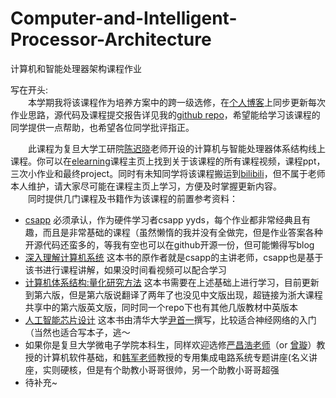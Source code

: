 # Computer-and-Intelligent-Processor-Architecture
计算机和智能处理器架构课程作业


写在开头:\
&emsp;&emsp;本学期我将该课程作为培养方案中的跨一级选修，在[个人博客](https://desirable98.github.io/Home/)上同步更新每次作业思路，源代码及课程提交报告详见我的[github repo](https://github.com/desirable98/Computer-and-Intelligent-Processor-Architecture)，希望能给学习该课程的同学提供一点帮助，也希望各位同学批评指正。

&emsp;&emsp;此课程为复旦大学工研院[陈迟晓](https://cihlab.github.io)老师开设的计算机与智能处理器体系结构线上课程。你可以在[elearning](https://elearning.fudan.edu.cn/courses/26051)课程主页上找到关于该课程的所有课程视频，课程ppt，三次小作业和最终project。同时有未知同学将该课程搬运到[bilibili](https://www.bilibili.com/video/BV1ff4y1X7kP?from=search&seid=16292078558108279068)，但不属于老师本人维护，请大家尽可能在课程主页上学习，方便及时掌握更新内容。\
&emsp;&emsp;同时提供几门课程及书籍作为该课程的前置参考资料：
 - [csapp](http://www.cs.cmu.edu/~./213/schedule.html) 必须承认，作为硬件学习者csapp yyds，每个作业都非常经典且有趣，而且是非常基础的课程（虽然懒惰的我并没有全做完，但是作业答案各种开源代码还蛮多的，等我有空也可以在github开源一份，但可能懒得写blog
 - [深入理解计算机系统](https://github.com/wangmu89/Book-CSAPP) 这本书的原作者就是csapp的主讲老师，csapp也是基于该书进行课程讲解，如果没时间看视频可以配合学习
 - [计算机体系结构:量化研究方法](https://github.com/QSCTech/zju-icicles/blob/master/计算机体系结构/教材/第6版/计算机体系结构量化方法第六版英文版.pdf) 这本书需要在上述基础上进行学习，目前更新到第六版，但是第六版说翻译了两年了也没见中文版出现，超链接为浙大课程共享中的第六版英文版，同时同一个repo下也有其他几版教材中英版本
 - [人工智能芯片设计](https://item.jd.com/12905294.html) 这本书由清华大学[尹首一](http://www.ime.tsinghua.edu.cn/info/1015/1018.htm)撰写，比较适合神经网络的入门（当然也适合写本子，逃～
 - 如果你是复旦大学微电子学院本科生，同样欢迎选修[严昌浩老师](https://sme.fudan.edu.cn/info/detail?id=191)（or [曾璇](https://sme.fudan.edu.cn/info/detail?id=204)）教授的计算机软件基础，和[韩军老师](https://sme.fudan.edu.cn/info/detail?id=134)教授的专用集成电路系统专题讲座(名义讲座，实则硬核，但是有个助教小哥哥很帅，另一个助教小哥哥超强
 - 待补充~
